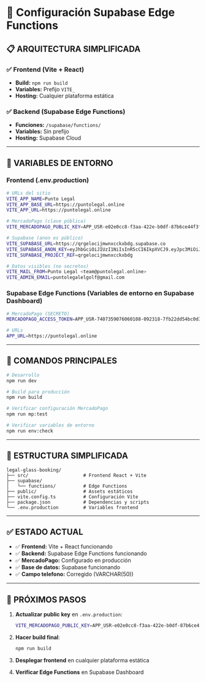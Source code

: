 # 🚀 Configuración Supabase Edge Functions

## 📋 **ARQUITECTURA SIMPLIFICADA**

### ✅ **Frontend (Vite + React)**
- **Build:** `npm run build`
- **Variables:** Prefijo `VITE_`
- **Hosting:** Cualquier plataforma estática

### ✅ **Backend (Supabase Edge Functions)**
- **Funciones:** `/supabase/functions/`
- **Variables:** Sin prefijo
- **Hosting:** Supabase Cloud

---

## 🔧 **VARIABLES DE ENTORNO**

### **Frontend (.env.production)**
```bash
# URLs del sitio
VITE_APP_NAME=Punto Legal
VITE_APP_BASE_URL=https://puntolegal.online
VITE_APP_URL=https://puntolegal.online

# MercadoPago (clave pública)
VITE_MERCADOPAGO_PUBLIC_KEY=APP_USR-e02e0cc8-f3aa-422e-b0df-87b6ce44f3f8

# Supabase (anon es público)
VITE_SUPABASE_URL=https://qrgelocijmwnxcckxbdg.supabase.co
VITE_SUPABASE_ANON_KEY=eyJhbGciOiJIUzI1NiIsInR5cCI6IkpXVCJ9.eyJpc3MiOiJzdXBhYmFzZSIsInJlZiI6InFyZ2Vsb2Npam13bnhjY2t4YmRnIiwicm9sZSI6ImFub24iLCJpYXQiOjE3NTc4MDI0MjksImV4cCI6MjA3MzM3ODQyOX0.0q_3bb8bKR8VVZZAK_hYvhvLSTaU1ioQzmO5fKALjbI
VITE_SUPABASE_PROJECT_REF=qrgelocijmwnxcckxbdg

# Datos visibles (no secretos)
VITE_MAIL_FROM=Punto Legal <team@puntolegal.online>
VITE_ADMIN_EMAIL=puntolegalelgolf@gmail.com
```

### **Supabase Edge Functions (Variables de entorno en Supabase Dashboard)**
```bash
# MercadoPago (SECRETO)
MERCADOPAGO_ACCESS_TOKEN=APP_USR-7407359076060108-092318-7fb22dd54bc0d3e4a42accab058e8a3e-229698947

# URLs
APP_URL=https://puntolegal.online
```

---

## 🚀 **COMANDOS PRINCIPALES**

```bash
# Desarrollo
npm run dev

# Build para producción
npm run build

# Verificar configuración MercadoPago
npm run mp:test

# Verificar variables de entorno
npm run env:check
```

---

## 📁 **ESTRUCTURA SIMPLIFICADA**

```
legal-glass-booking/
├── src/                    # Frontend React + Vite
├── supabase/
│   └── functions/          # Edge Functions
├── public/                 # Assets estáticos
├── vite.config.ts          # Configuración Vite
├── package.json            # Dependencias y scripts
└── .env.production         # Variables frontend
```

---

## ✅ **ESTADO ACTUAL**

- ✅ **Frontend:** Vite + React funcionando
- ✅ **Backend:** Supabase Edge Functions funcionando
- ✅ **MercadoPago:** Configurado en producción
- ✅ **Base de datos:** Supabase funcionando
- ✅ **Campo telefono:** Corregido (VARCHAR(50))

---

## 🎯 **PRÓXIMOS PASOS**

1. **Actualizar public key** en `.env.production`:
   ```bash
   VITE_MERCADOPAGO_PUBLIC_KEY=APP_USR-e02e0cc8-f3aa-422e-b0df-87b6ce44f3f8
   ```

2. **Hacer build final**:
   ```bash
   npm run build
   ```

3. **Desplegar frontend** en cualquier plataforma estática

4. **Verificar Edge Functions** en Supabase Dashboard
